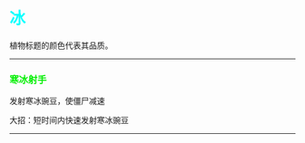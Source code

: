 # <font color="aqua">冰</font>

植物标题的颜色代表其品质。



---

### <font color="gree">寒冰射手</font>

发射寒冰豌豆，使僵尸减速

大招：短时间内快速发射寒冰豌豆

---

